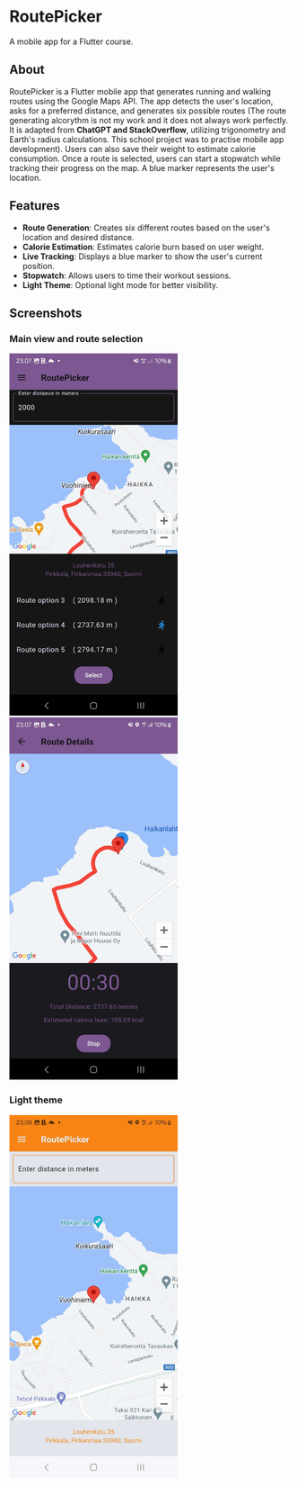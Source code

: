 # RoutePicker
A mobile app for a Flutter course.

## About  

RoutePicker is a Flutter mobile app that generates running and walking routes using the Google Maps API. The app detects the user's location, asks for a preferred distance, and generates six possible routes (The route generating alcorythm is not my work and it does not always work perfectly. It is adapted from **ChatGPT and StackOverflow**, utilizing trigonometry and Earth's radius calculations. This school project was to practise mobile app development). Users can also save their weight to estimate calorie consumption. Once a route is selected, users can start a stopwatch while tracking their progress on the map. A blue marker represents the user's location.  

## Features  

- **Route Generation**: Creates six different routes based on the user's location and desired distance.  
- **Calorie Estimation**: Estimates calorie burn based on user weight.  
- **Live Tracking**: Displays a blue marker to show the user's current position.  
- **Stopwatch**: Allows users to time their workout sessions.  
- **Light Theme**: Optional light mode for better visibility.  

## Screenshots  

### Main view and route selection  
<div>  
    <img src="/readme-images/selecting.jpg" alt="Main View" width="300"/> &nbsp;&nbsp;&nbsp;  
    <img src="/readme-images/tracking.jpg" alt="Stopwatch Running" width="300"/>  
</div>  

### Light theme  
<img src="/readme-images/lightmode.jpg" alt="Light Theme" width="300"/>  

 
